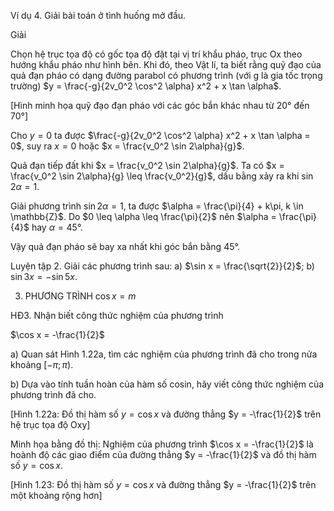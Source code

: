Ví dụ 4. Giải bài toán ở tình huống mở đầu.

Giải

Chọn hệ trục tọa độ có gốc tọa độ đặt tại vị trí khẩu pháo, trục Ox theo hướng khẩu pháo như hình bên. Khi đó, theo Vật lí, ta biết rằng quỹ đạo của quả đạn pháo có dạng đường parabol có phương trình (với g là gia tốc trọng trường) $y = \frac{-g}{2v_0^2 \cos^2 \alpha} x^2 + x \tan \alpha$.

[Hình minh họa quỹ đạo đạn pháo với các góc bắn khác nhau từ 20° đến 70°]

Cho $y = 0$ ta được $\frac{-g}{2v_0^2 \cos^2 \alpha} x^2 + x \tan \alpha = 0$, suy ra $x = 0$ hoặc $x = \frac{v_0^2 \sin 2\alpha}{g}$.

Quả đạn tiếp đất khi $x = \frac{v_0^2 \sin 2\alpha}{g}$. Ta có $x = \frac{v_0^2 \sin 2\alpha}{g} \leq \frac{v_0^2}{g}$, dấu bằng xảy ra khi $\sin 2\alpha = 1$.

Giải phương trình $\sin 2\alpha = 1$, ta được $\alpha = \frac{\pi}{4} + k\pi, k \in \mathbb{Z}$. Do $0 \leq \alpha \leq \frac{\pi}{2}$ nên $\alpha = \frac{\pi}{4}$ hay $\alpha = 45°$.

Vậy quả đạn pháo sẽ bay xa nhất khi góc bắn bằng 45°.

Luyện tập 2. Giải các phương trình sau: a) $\sin x = \frac{\sqrt{2}}{2}$; b) $\sin 3x = -\sin 5x$.

3. PHƯƠNG TRÌNH $\cos x = m$

HĐ3. Nhận biết công thức nghiệm của phương trình

$\cos x = -\frac{1}{2}$

a) Quan sát Hình 1.22a, tìm các nghiệm của phương trình đã cho trong nửa khoảng $[-\pi;\pi)$.

b) Dựa vào tính tuần hoàn của hàm số cosin, hãy viết công thức nghiệm của phương trình đã cho.

[Hình 1.22a: Đồ thị hàm số $y = \cos x$ và đường thẳng $y = -\frac{1}{2}$ trên hệ trục tọa độ Oxy]

Minh họa bằng đồ thị: Nghiệm của phương trình $\cos x = -\frac{1}{2}$ là hoành độ các giao điểm của đường thẳng $y = -\frac{1}{2}$ và đồ thị hàm số $y = \cos x$.

[Hình 1.23: Đồ thị hàm số $y = \cos x$ và đường thẳng $y = -\frac{1}{2}$ trên một khoảng rộng hơn]